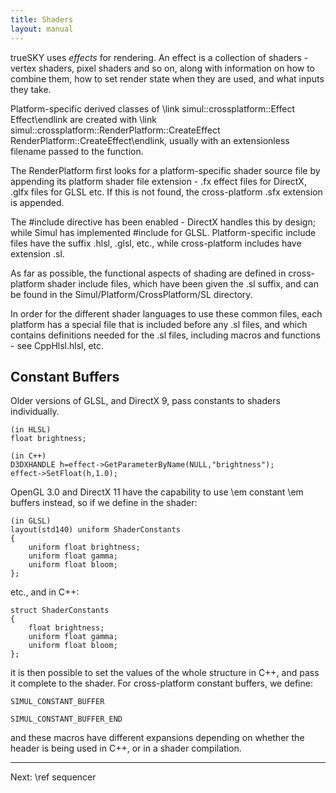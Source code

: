 ```yaml
---
title: Shaders
layout: manual
---
```


trueSKY uses *effects* for rendering. An effect is a collection of shaders - vertex shaders, pixel shaders and so on, along with information on
how to combine them, how to set render state when they are used, and what inputs they take.

Platform-specific derived classes of \link simul::crossplatform::Effect Effect\endlink are created with \link simul::crossplatform::RenderPlatform::CreateEffect RenderPlatform::CreateEffect\endlink,
usually with an extensionless filename passed to the function.

The RenderPlatform first looks for a platform-specific shader source file by appending its platform shader file extension - .fx effect files for DirectX,
.glfx files for GLSL etc. If this is not found, the cross-platform .sfx extension is appended.

The \#include directive has been enabled - DirectX handles this by design; while
Simul has implemented \#include for GLSL. Platform-specific include files have the suffix .hlsl, .glsl, etc., while cross-platform includes have extension .sl.

As far as possible, the functional aspects of shading are defined
in cross-platform shader include files, which have been given the .sl suffix,
and can be found in the Simul/Platform/CrossPlatform/SL directory.

In order for the different shader languages to use these common files, each
platform has a special file that is included before any .sl files, and which
contains definitions needed for the .sl files, including macros and functions - see CppHlsl.hlsl, etc.

Constant Buffers
----------------
Older versions of GLSL, and DirectX 9, pass constants to shaders individually.

	(in HLSL)
	float brightness;

	(in C++)
	D3DXHANDLE h=effect->GetParameterByName(NULL,"brightness");
	effect->SetFloat(h,1.0);

OpenGL 3.0 and DirectX 11 have the capability to use \em constant \em buffers instead,
so if we define in the shader:

	(in GLSL)
	layout(std140) uniform ShaderConstants
	{
		uniform float brightness;
		uniform float gamma;
		uniform float bloom;
	};

etc., and in C++:

	struct ShaderConstants
	{
		float brightness;
		uniform float gamma;
		uniform float bloom;
	};
 
it is then possible to set the values of the whole structure in C++, and pass it complete to the shader. For cross-platform constant buffers, we define:

	SIMUL_CONSTANT_BUFFER

	SIMUL_CONSTANT_BUFFER_END

and these macros have different expansions depending on whether the header is being used in C++, or in a shader compilation.

<hr>
Next: \ref sequencer